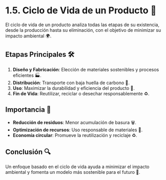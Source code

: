 

# 1.5. Ciclo de Vida de un Producto 🔄

El ciclo de vida de un producto analiza todas las etapas de su existencia, desde la producción hasta su eliminación, con el objetivo de minimizar su impacto ambiental 🌍.

## Etapas Principales 🛠️

1. **Diseño y Fabricación**: Elección de materiales sostenibles y procesos eficientes 🏭.
2. **Distribución**: Transporte con baja huella de carbono 🚚.
3. **Uso**: Maximizar la durabilidad y eficiencia del producto 🛒.
4. **Fin de Vida**: Reutilizar, reciclar o desechar responsablemente ♻️.

## Importancia 🌟

- **Reducción de residuos**: Menor acumulación de basura 🗑️.
- **Optimización de recursos**: Uso responsable de materiales 🌱.
- **Economía circular**: Promueve la reutilización y reciclaje ♻️.

## Conclusión 🔍

Un enfoque basado en el ciclo de vida ayuda a minimizar el impacto ambiental y fomenta un modelo más sostenible para el futuro 🌿.
